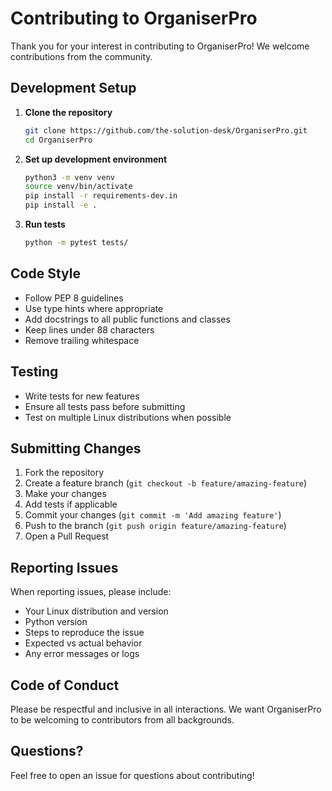 # Contributing to OrganiserPro

Thank you for your interest in contributing to OrganiserPro! We welcome contributions from the community.

## Development Setup

1. **Clone the repository**
   ```bash
   git clone https://github.com/the-solution-desk/OrganiserPro.git
   cd OrganiserPro
   ```

2. **Set up development environment**
   ```bash
   python3 -m venv venv
   source venv/bin/activate
   pip install -r requirements-dev.in
   pip install -e .
   ```

3. **Run tests**
   ```bash
   python -m pytest tests/
   ```

## Code Style

- Follow PEP 8 guidelines
- Use type hints where appropriate
- Add docstrings to all public functions and classes
- Keep lines under 88 characters
- Remove trailing whitespace

## Testing

- Write tests for new features
- Ensure all tests pass before submitting
- Test on multiple Linux distributions when possible

## Submitting Changes

1. Fork the repository
2. Create a feature branch (`git checkout -b feature/amazing-feature`)
3. Make your changes
4. Add tests if applicable
5. Commit your changes (`git commit -m 'Add amazing feature'`)
6. Push to the branch (`git push origin feature/amazing-feature`)
7. Open a Pull Request

## Reporting Issues

When reporting issues, please include:
- Your Linux distribution and version
- Python version
- Steps to reproduce the issue
- Expected vs actual behavior
- Any error messages or logs

## Code of Conduct

Please be respectful and inclusive in all interactions. We want OrganiserPro to be welcoming to contributors from all backgrounds.

## Questions?

Feel free to open an issue for questions about contributing!
